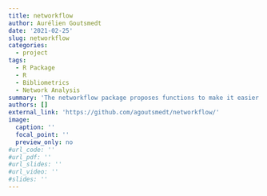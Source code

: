 ```yaml
---
title: networkflow
author: Aurélien Goutsmedt
date: '2021-02-25'
slug: networkflow
categories:
  - project
tags:
  - R Package
  - R
  - Bibliometrics
  - Network Analysis
summary: 'The networkflow package proposes functions to make it easier and quicker to work on networks. It mainly targets working on bibliometric networks. This package heavily relies on [igraph](https://igraph.org/r/) and [tidygraph](https://tidygraph.data-imaginist.com/index.html), and aims at producing ready-made networks for projecting them using [ggraph](https://ggraph.data-imaginist.com/).'
authors: []
external_link: 'https://github.com/agoutsmedt/networkflow/'
image:
  caption: ''
  focal_point: ''
  preview_only: no
#url_code: ''
#url_pdf: ''
#url_slides: ''
#url_video: ''
#slides: ''
---
```

